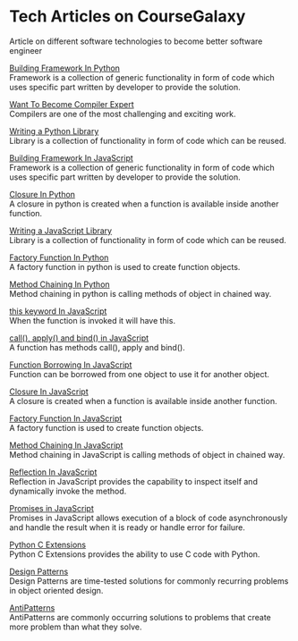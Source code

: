 # Tech Articles on CourseGalaxy
Article on different software technologies to become better software engineer

[Building Framework In Python](http://coursegalaxy.com/python/framework.html)\
Framework is a collection of generic functionality in form of code which uses specific part written by developer to provide the solution.

[Want To Become Compiler Expert](http://coursegalaxy.com/compilers/learn-design.html)\
Compilers are one of the most challenging and exciting work.

[Writing a Python Library](http://coursegalaxy.com/python/writing-library.html)\
Library is a collection of functionality in form of code which can be reused.

[Building Framework In JavaScript](http://coursegalaxy.com/javascript/building-framework.html)\
Framework is a collection of generic functionality in form of code which uses specific part written by developer to provide the solution.

[Closure In Python](http://coursegalaxy.com/python/closure.html)\
A closure in python is created when a function is available inside another function.

[Writing a JavaScript Library](http://coursegalaxy.com/javascript/writing-library.html)\
Library is a collection of functionality in form of code which can be reused.

[Factory Function In Python](http://coursegalaxy.com/python/factory-function.html)\
A factory function in python is used to create function objects.

[Method Chaining In Python](http://coursegalaxy.com/python/method-chaining.html)\
Method chaining in python is calling methods of object in chained way.

[this keyword In JavaScript](http://coursegalaxy.com/javascript/this-keyword.html)\
When the function is invoked it will have this.

[call(), apply() and bind() in JavaScript](http://coursegalaxy.com/javascript/call-apply-bind.html)\
A function has methods call(), apply and bind().

[Function Borrowing In JavaScript](http://coursegalaxy.com/javascript/function-borrowing.html)\
Function can be borrowed from one object to use it for another object.

[Closure In JavaScript](http://coursegalaxy.com/javascript/closure.html)\
A closure is created when a function is available inside another function.

[Factory Function In JavaScript](http://coursegalaxy.com/javascript/factory-function.html)\
A factory function is used to create function objects.

[Method Chaining In JavaScript](http://coursegalaxy.com/javascript/method-chaining.html)\
Method chaining in JavaScript is calling methods of object in chained way.

[Reflection In JavaScript](http://coursegalaxy.com/javascript/reflection.html)\
Reflection in JavaScript provides the capability to inspect itself and dynamically invoke the method.

[Promises in JavaScript](http://coursegalaxy.com/javascript/promises.html)\
Promises in JavaScript allows execution of a block of code asynchronously and handle the result when it is ready or handle error for failure.

[Python C Extensions](http://coursegalaxy.com/python/c-extensions.html)\
Python C Extensions provides the ability to use C code with Python.

[Design Patterns](http://coursegalaxy.com/design-patterns.html)\
Design Patterns are time-tested solutions for commonly recurring problems in object oriented design.

[AntiPatterns](http://coursegalaxy.com/antipatterns.html)\
AntiPatterns are commonly occurring solutions to problems that create more problem than what they solve.

